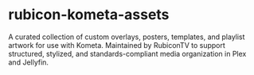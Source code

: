 # rubicon-kometa-assets
A curated collection of custom overlays, posters, templates, and playlist artwork for use with Kometa. Maintained by RubiconTV to support structured, stylized, and standards-compliant media organization in Plex and Jellyfin.
